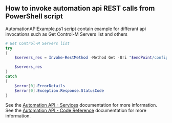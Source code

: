 ## How to invoke automation api REST calls from PowerShell script
AutomationAPIExample.ps1 script contain example for differant api invocations such as Get Control-M Servers list and others
```PowerShell
# Get Control-M Servers list
try
{
	$servers_res = Invoke-RestMethod -Method Get -Uri "$endPoint/config/servers"  -Headers $headers

	$servers_res
}
catch
{
	$error[0].ErrorDetails
	$error[0].Exception.Response.StatusCode
}
```

See the [Automation API - Services](https://docs.bmc.com/docs/display/public/workloadautomation/Control-M+Automation+API+-+Services) documentation for more information.  
See the [Automation API - Code Reference](https://docs.bmc.com/docs/display/public/workloadautomation/Control-M+Automation+API+-+Code+Reference) documentation for more information.
